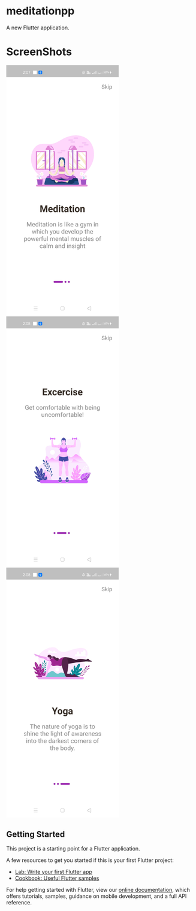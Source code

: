# meditationpp

A new Flutter application.
# ScreenShots
<img src="Screenshots/screenshot1.jpg" width="300">
<img src="Screenshots/screenshot2.jpg" width="300">
<img src="Screenshots/screenshot3.jpg" width="300">

## Getting Started

This project is a starting point for a Flutter application.

A few resources to get you started if this is your first Flutter project:

- [Lab: Write your first Flutter app](https://flutter.dev/docs/get-started/codelab)
- [Cookbook: Useful Flutter samples](https://flutter.dev/docs/cookbook)

For help getting started with Flutter, view our
[online documentation](https://flutter.dev/docs), which offers tutorials,
samples, guidance on mobile development, and a full API reference.

